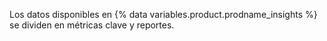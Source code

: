 Los datos disponibles en {% data variables.product.prodname_insights %} se dividen en métricas clave y reportes.
